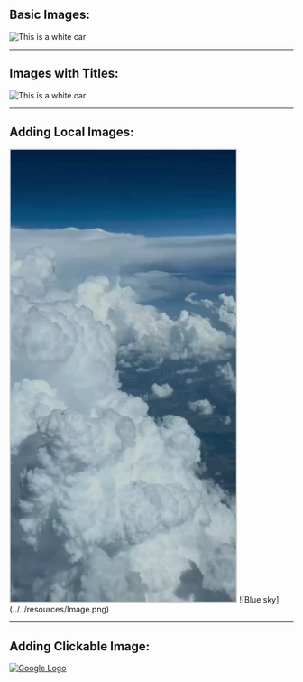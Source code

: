 ## Basic Images: 
<!-- ![Alt text](Image URL)-->
![This is a white car](https://th.bing.com/th/id/OIP.9AA9ELQUr6WsoCJ2WcVcEwHaEK?o=7rm=3&rs=1&pid=ImgDetMain&o=7&rm=3)

---
## Images with Titles:
<!-- ![Alt text](Image URL "Image Title") -->
![This is a white car](https://th.bing.com/th/id/OIP.9AA9ELQUr6WsoCJ2WcVcEwHaEK?o=7rm=3&rs=1&pid=ImgDetMain&o=7&rm=3 "This is a white car")

---
## Adding Local Images:
<!-- ![Local Image](Image Path)-->
<img src="../../resources/Image.png" alt="Blue sky" width="400" style="border: 2px solid #ccc;">
![Blue sky](../../resources/Image.png)

---
## Adding Clickable Image:
<!--![![Image alt text](Thumbnail image URL)](Target page URL)-->
[![Google Logo](https://tinyurl.com/google-logo)](https://www.google.com)
